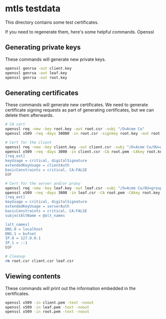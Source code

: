 # mtls testdata

This directory contains some test certificates.

If you need to regenerate them, here's some helpful commands. Openssl

## Generating private keys

These commands will generate new private keys.

```bash
openssl genrsa -out client.key
openssl genrsa -out leaf.key
openssl genrsa -out root.key
```

## Generating certificates

These commands will generate new certificates. We need to generate certificate signing requests as part of generating certificates, but we can delete them afterwards.

```bash
# CA cert
openssl req -new -key root.key -out root.csr -subj "/O=Acme Co"
openssl x509 -req -days 30000 -in root.csr -signkey root.key -out root.pem

# Cert for the client
openssl req -new -key client.key -out client.csr -subj "/O=Acme Co/OU=group1/OU=group2/CN=sanssh"
openssl x509 -req -days 3000 -in client.csr -CA root.pem -CAkey root.key  -out client.pem -extensions req_ext -extfile /dev/stdin <<EOF
[req_ext]
keyUsage = critical, digitalSignature
extendedKeyUsage = clientAuth
basicConstraints = critical, CA:FALSE
EOF

# Cert for the server and/or proxy
openssl req -new -key leaf.key -out leaf.csr -subj "/O=Acme Co/OU=group2/OU=group3/CN=sansshell-server"
openssl x509 -req -days 3000 -in leaf.csr -CA root.pem -CAkey root.key -out leaf.pem -extensions req_ext -extfile /dev/stdin <<EOF
[req_ext]
keyUsage = critical, digitalSignature
extendedKeyUsage = serverAuth
basicConstraints = critical, CA:FALSE
subjectAltName = @alt_names

[alt_names]
DNS.0 = localhost
DNS.1 = bufnet
IP.0 = 127.0.0.1
IP.1 = ::1
EOF

# Cleanup
rm root.csr client.csr leaf.csr
```

## Viewing contents

These commands will print out the information embedded in the certificates.

```bash
openssl x509 -in client.pem -text -noout
openssl x509 -in leaf.pem -text -noout
openssl x509 -in root.pem -text -noout
```
